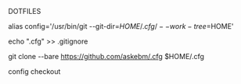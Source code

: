 DOTFILES

alias config='/usr/bin/git --git-dir=$HOME/.cfg/ --work-tree=$HOME'

echo ".cfg" >> .gitignore

git clone --bare https://github.com/askebm/.cfg $HOME/.cfg

config checkout


